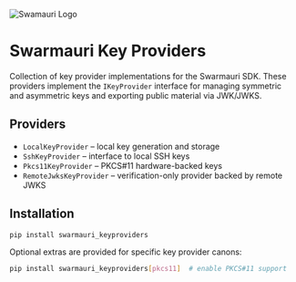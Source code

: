 ![Swamauri Logo](https://res.cloudinary.com/dbjmpekvl/image/upload/v1730099724/Swarmauri-logo-lockup-2048x757_hww01w.png)

# Swarmauri Key Providers

Collection of key provider implementations for the Swarmauri SDK.  These
providers implement the `IKeyProvider` interface for managing symmetric and
asymmetric keys and exporting public material via JWK/JWKS.

## Providers

- `LocalKeyProvider` – local key generation and storage
- `SshKeyProvider` – interface to local SSH keys
- `Pkcs11KeyProvider` – PKCS#11 hardware-backed keys
- `RemoteJwksKeyProvider` – verification-only provider backed by remote JWKS

## Installation

```bash
pip install swarmauri_keyproviders
```

Optional extras are provided for specific key provider canons:

```bash
pip install swarmauri_keyproviders[pkcs11]  # enable PKCS#11 support
```
